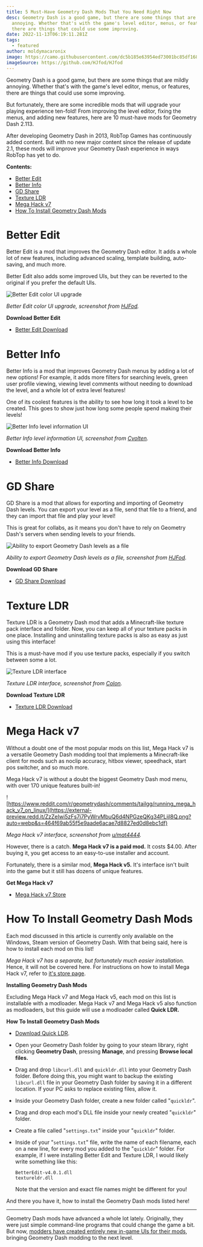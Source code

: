 ```yaml
---
title: 5 Must-Have Geometry Dash Mods That You Need Right Now
desc: Geometry Dash is a good game, but there are some things that are mildly
  annoying. Whether that's with the game's level editor, menus, or features,
  there are things that could use some improving.
date: 2022-11-13T06:19:11.281Z
tags:
  - featured
author: moldymacaronix
image: https://camo.githubusercontent.com/dc5b185e63954ed73001bc85df168e3f62164302ed4ae440aae1322371e63549/68747470733a2f2f6d656469612e646973636f72646170702e6e65742f6174746163686d656e74732f3832323531373336303730363435333535342f3833323730353837333034313934383734332f756e6b6e6f776e2e706e673f77696474683d31323435266865696768743d373031
imageSource: https://github.com/HJfod/HJfod
---
```

Geometry Dash is a good game, but there are some things that are mildly annoying. Whether that's with the game's level editor, menus, or features, there are things that could use some improving.

But fortunately, there are some incredible mods that will upgrade your playing experience ten-fold! From improving the level editor, fixing the menus, and adding new features, here are 10 must-have mods for Geometry Dash 2.113.

After developing Geometry Dash in 2013, RobTop Games has continuously added content. But with no new major content since the release of update 2.1, these mods will improve your Geometry Dash experience in ways RobTop has yet to do.

**Contents:**

* [Better Edit](#better-edit)
* [Better Info](#better-info)
* [GD Share](#gd-share)
* [Texture LDR](#texture-ldr)
* [Mega Hack v7](#mega-hack-v7)
* [How To Install Geometry Dash Mods](<>)

# Better Edit

Better Edit is a mod that improves the Geometry Dash editor. It adds a whole lot of new features, including advanced scaling, template building, auto-saving, and much more.

Better Edit also adds some improved UIs, but they can be reverted to the original if you prefer the default UIs.

![Better Edit color UI upgrade](https://pbs.twimg.com/media/E8MWgjGXIAAR76I?format=jpg&name=large)

*Better Edit color UI upgrade, screenshot from [HJFod](https://twitter.com/hjfod).*

**Download Better Edit**

* [Better Edit Download](https://github.com/HJfod/BetterEdit/releases)

# Better Info

Better Info is a mod that improves Geometry Dash menus by adding a lot of new options! For example, it adds more filters for searching levels, green user profile viewing, viewing level comments without needing to download the level, and a whole lot of extra level features!

One of its coolest features is the ability to see how long it took a level to be created. This goes to show just how long some people spend making their levels!

![Better Info level information UI](https://i.ytimg.com/vi/pe_Jn3_wdvU/maxresdefault.jpg)

*Better Info level information UI, screenshot from [Cvolten](https://youtu.be/pe_Jn3_wdvU).*

**Download Better Info**

* [Better Info Download](https://geometrydash.eu/mods/)

# GD Share

G﻿D Share is a mod that allows for exporting and importing of Geometry Dash levels. You can export your level as a file, send that file to a friend, and they can import that file and play your level!

This is great for collabs, as it means you don't have to rely on Geometry Dash's servers when sending levels to your friends.

![Ability to export Geometry Dash levels as a file](https://camo.githubusercontent.com/dc5b185e63954ed73001bc85df168e3f62164302ed4ae440aae1322371e63549/68747470733a2f2f6d656469612e646973636f72646170702e6e65742f6174746163686d656e74732f3832323531373336303730363435333535342f3833323730353837333034313934383734332f756e6b6e6f776e2e706e673f77696474683d31323435266865696768743d373031)

*Ability to export Geometry Dash levels as a file, screenshot from [HJFod](https://github.com/HJfod/HJfod).*

**Download GD Share**

* [GD Share Download](https://github.com/HJfod/GDShare-mod)

# Texture LDR

T﻿exture LDR is a Geometry Dash mod that adds a Minecraft-like texture pack interface and folder. Now, you can keep all of your texture packs in one place. Installing and uninstalling texture packs is also as easy as just using this interface!

This is a must-have mod if you use texture packs, especially if you switch between some a lot.

![Texture LDR interface](https://pbs.twimg.com/media/EzdS2xmXMAIGogt?format=jpg&name=4096x4096)

﻿*Texture LDR interface, screenshot from [Colon](https://twitter.com/therealgdcolon/status/1384667214670929920).*

**Download Texture LDR**

* [Texture LDR Download](https://github.com/poweredbypie/textureldr/releases)

# Mega Hack v7

Without a doubt one of the most popular mods on this list, Mega Hack v7 is a versatile Geometry Dash modding tool that implements a Minecraft-like client for mods such as noclip accuracy, hitbox viewer, speedhack, start pos switcher, and so much more.

M﻿ega Hack v7 is without a doubt the biggest Geometry Dash mod menu, with over 170 unique features built-in!

![https://www.reddit.com/r/geometrydash/comments/tailgg/running_mega_hack_v7_on_linux/](https://external-preview.redd.it/ZzZeIwi5zFs7i7PyWrvMbuQ6d4NPGzeQKg34PLijl8Q.png?auto=webp&s=464f69ab55f5e9aade6acae7d8827ed0d8ebc1df)

*Mega Hack v7 interface, screenshot from [u/mat4444](https://www.reddit.com/r/geometrydash/comments/tailgg/running_mega_hack_v7_on_linux/).*

However, there is a catch. **Mega Hack v7 is a paid mod.** It costs $4.00. After buying it, you get access to an easy-to-use installer and account.

Fortunately, there is a similar mod, **Mega Hack v5.** It's interface isn't built into the game but it still has dozens of unique features.

**Get Mega Hack v7**

* [Mega Hack v7 Store](https://absolllute.com/store/view_mega_hack_pro)

# How To Install Geometry Dash Mods

Each mod discussed in this article is currently only available on the Windows, Steam version of Geometry Dash. With that being said, here is how to install each mod on this list!

﻿*Mega Hack v7 has a separate, but fortunately much easier installation.* Hence, it will not be covered here. For instructions on how to install Mega Hack v7, refer to [it's store page](https://absolllute.com/store/view_mega_hack_pro).

**Installing Geometry Dash Mods**

Excluding Mega Hack v7 and Mega Hack v5, each mod on this list is installable with a modloader. Mega Hack v7 and Mega Hack v5 also function as modloaders, but this guide will use a modloader called **Quick LDR.**

**How To Install Geometry Dash Mods**

* [Download Quick LDR](https://cdn.discordapp.com/attachments/837026406282035300/859008315413626920/quickldr-v1.1.zip).
* Open your Geometry Dash folder by going to your steam library, right clicking **Geometry Dash**, pressing **Manage**, and pressing **Browse local files.**
* Drag and drop `libcurl.dll` and `quickldr.dll` into your Geometry Dash folder. Before doing this, you might want to backup the existing `libcurl.dll` file in your Geometry Dash folder by saving it in a different location. If your PC asks to replace existing files, allow it.
* Inside your Geometry Dash folder, create a new folder called "`quickldr`".
* Drag and drop each mod's DLL file inside your newly created "`quickldr`" folder.
* Create a file called "`settings.txt`" inside your "`quickldr`" folder.
* Inside of your "`settings.txt`" file, write the name of each filename, each on a new line, for every mod you added to the "`quickldr`" folder. For example, if I were installing Better Edit and Texture LDR, I would likely write something like this:

  ```
  BetterEdit-v4.0.1.dll
  textureldr.dll
  ```

  Note that the version and exact file names might be different for you!

A﻿nd there you have it, how to install the Geometry Dash mods listed here!

---

Geometry Dash mods have advanced a whole lot lately. Originally, they were just simple command-line programs that could change the game a bit. But now, [modders have created entirely new in-game UIs for their mods](/posts/geometry-dash-hacking/), bringing Geometry Dash modding to the next level.